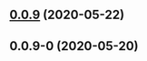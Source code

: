 ## [0.0.9](https://github.com/git-lt/rui/compare/v0.0.9-0...v0.0.9) (2020-05-22)



## 0.0.9-0 (2020-05-20)



